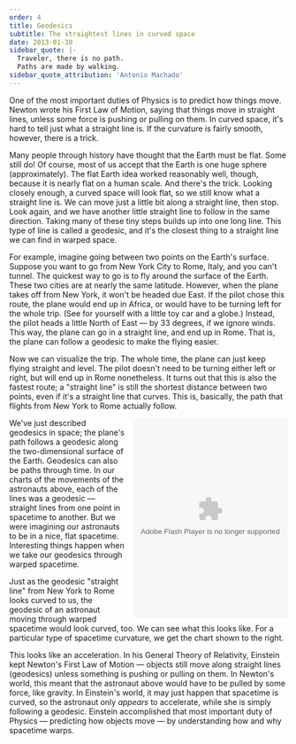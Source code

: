 ```yaml
---
order: 4
title: Geodesics
subtitle: The straightest lines in curved space
date: 2013-01-30
sidebar_quote: |-
  Traveler, there is no path.
  Paths are made by walking.
sidebar_quote_attribution: 'Antonio Machado'
---
```


One of the most important duties of Physics is to predict how things move. Newton wrote his First
Law of Motion, saying that things move in straight lines, unless some force is pushing or pulling on
them. In curved space, it's hard to tell just what a straight line is. If the curvature is fairly
smooth, however, there is a trick.

Many people through history have thought that the Earth must be flat. Some still do! Of course, most
of us accept that the Earth is one huge sphere (approximately). The flat Earth idea worked
reasonably well, though, because it is nearly flat on a human scale. And there's the trick. Looking
closely enough, a curved space will look flat, so we still know what a straight line is. We can move
just a little bit along a straight line, then stop. Look again, and we have another little straight
line to follow in the same direction. Taking many of these tiny steps builds up into one long
line. This type of line is called a geodesic, and it's the closest thing to a straight line we can
find in warped space.

For example, imagine going between two points on the Earth's surface. Suppose you want to go from
New York City to Rome, Italy, and you can't tunnel. The quickest way to go is to fly around the
surface of the Earth. These two cities are at nearly the same latitude. However, when the plane
takes off from New York, it won't be headed due East. If the pilot chose this route, the plane would
end up in Africa, or would have to be turning left for the whole trip. (See for yourself with a
little toy car and a globe.) Instead, the pilot heads a little North of East — by 33 degrees, if we
ignore winds. This way, the plane can go in a straight line, and end up in Rome. That is, the plane
can follow a geodesic to make the flying easier.

Now we can visualize the trip. The whole time, the plane can just keep flying straight and
level. The pilot doesn't need to be turning either left or right, but will end up in Rome
nonetheless. It turns out that this is also the fastest route; a "straight line" is still the
shortest distance between two points, even if it's a straight line that curves. This is, basically,
the path that flights from New York to Rome actually follow.

 <object style="float: right; margin: 0 0 0 15px;" data="flash/geo4.swf" type="application/x-shockwave-flash" height="360" width="280"> <param name="movie" value="flash/geo4.swf" /> <param value="transparent" name="wmode" /> </object> 

We've just described geodesics in space; the plane's path follows a geodesic along the
two-dimensional surface of the Earth. Geodesics can also be paths through time. In our charts of the
movements of the astronauts above, each of the lines was a geodesic — straight lines from one point
in spacetime to another. But we were imagining our astronauts to be in a nice, flat
spacetime. Interesting things happen when we take our geodesics through warped spacetime.

Just as the geodesic "straight line" from New York to Rome looks curved to us, the geodesic of an
astronaut moving through warped spacetime would look curved, too. We can see what this looks
like. For a particular type of spacetime curvature, we get the chart shown to the right.

This looks like an acceleration. In his General Theory of Relativity, Einstein kept Newton's First
Law of Motion — objects still move along straight lines (geodesics) unless something is pushing or
pulling on them. In Newton's world, this meant that the astronaut above would have to be pulled by
some force, like gravity. In Einstein's world, it may just happen that spacetime is curved, so the
astronaut only _appears_ to accelerate, while she is simply following a geodesic. Einstein
accomplished that most important duty of Physics — predicting how objects move — by understanding
how and why spacetime warps.

 
